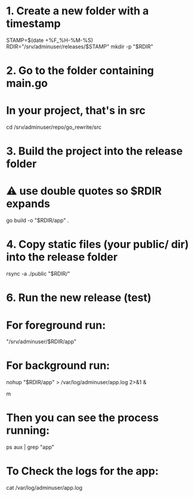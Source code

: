 # 1. Create a new folder with a timestamp
STAMP=$(date +%F_%H-%M-%S)
RDIR="/srv/adminuser/releases/$STAMP"
mkdir -p "$RDIR"

# 2. Go to the folder containing main.go
# In your project, that's in src
cd /srv/adminuser/repo/go_rewrite/src

# 3. Build the project into the release folder
# ⚠️ use double quotes so $RDIR expands
go build -o "$RDIR/app" .

# 4. Copy static files (your public/ dir) into the release folder
rsync -a ./public "$RDIR/"

# 6. Run the new release (test)
# For foreground run:
"/srv/adminuser/$RDIR/app"

# For background run:
nohup "$RDIR/app" > /var/log/adminuser/app.log 2>&1 &

m
# Then you can see the process running:
ps aux | grep "app"

# To Check the logs for the app:
cat /var/log/adminuser/app.log